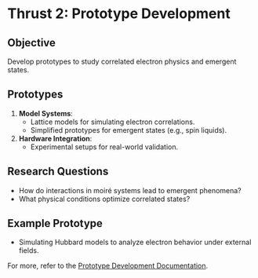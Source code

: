 # Thrust 2: Prototype Development

## **Objective**
Develop prototypes to study correlated electron physics and emergent states.

## **Prototypes**
1. **Model Systems**:
   - Lattice models for simulating electron correlations.
   - Simplified prototypes for emergent states (e.g., spin liquids).
2. **Hardware Integration**:
   - Experimental setups for real-world validation.

## **Research Questions**
- How do interactions in moiré systems lead to emergent phenomena?
- What physical conditions optimize correlated states?

## **Example Prototype**
- Simulating Hubbard models to analyze electron behavior under external fields.

For more, refer to the [Prototype Development Documentation](https://github.com/ebylaska/HeteroFAM/prototypes).

